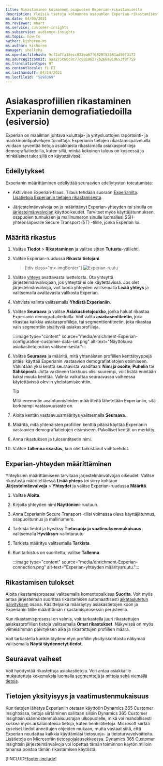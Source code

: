 ```yaml
---
title: Rikastaminen kolmannen osapuolen Experian-rikastamisella
description: Yleisiä tietoja kolmannen osapuolen Experian-rikastamisesta.
ms.date: 04/09/2021
ms.reviewer: mhart
ms.service: customer-insights
ms.subservice: audience-insights
ms.topic: how-to
author: kishorem-ms
ms.author: kishorem
manager: shellyha
ms.openlocfilehash: 9cf2a7fa18ecc022ea67f6829f52381ad59f3172
ms.sourcegitcommit: aaa275c60c0c77c88196277b266a91d653f8f759
ms.translationtype: HT
ms.contentlocale: fi-FI
ms.lasthandoff: 04/14/2021
ms.locfileid: "5896369"
---
```

# <a name="enrich-customer-profiles-with-demographics-from-experian-preview"></a>Asiakasprofiilien rikastaminen Experianin demografiatiedoilla (esiversio)

Experian on maailman johtava kuluttaja- ja yritysluottojen raportointi- ja markkinointipalvelujen toimittaja. Experianin tietojen rikastamispalveluilla voidaan syventää tietoja asiakkaista rikastamalla asiakasprofiileja demografiatiedoilla, kuten sillä, minkä kokoinen talous on kyseessä ja minkälaiset tulot sillä on käytettävissä.

## <a name="prerequisites"></a>Edellytykset

Experianin määrittäminen edellyttää seuraavien edellytysten toteutumista:

- Aktiivinen Experian-tilaus. Tilaus tehdään suoraan [Experianilta](https://www.experian.com/marketing-services/contact). [Lisätietoja Experianin tietojen rikastamisesta](https://www.experian.com/marketing-services/microsoft?cmpid=ems_web_mci_cdppage).

- Järjestelmänvalvoja on jo määrittänyt Experian-yhteyden *tai* sinulla on [järjestelmänvalvojan](permissions.md#administrator) käyttöoikeudet. Tarvitset myös käyttäjätunnuksen, osapuolen tunnuksen ja mallinumeron sinulle luomallesi SSH-yhteensopivalle Secure Transport (ST) -tilille, jonka Experian loi.

## <a name="configure-the-enrichment"></a>Määritä rikastus

1. Valitse **Tiedot** > **Rikastaminen** ja valitse sitten **Tutustu**-välilehti.

1. Valitse Experian-ruudussa **Rikasta tietojani**.

   > [!div class="mx-imgBorder"]
   > ![Experian-ruutu](media/experian-tile.png "Experian-ruutu")
   > 

1. Valitse [yhteys](connections.md) avattavasta luettelosta. Ota yhteyttä järjestelmänvalvojaan, jos yhteyttä ei ole käytettävissä. Jos olet järjestelmänvalvoja, voit luoda yhteyden valitsemalla **Lisää yhteys** ja valitsemalla avattavasta valikosta Experian. 

1. Vahvista valinta valitsemalla **Yhdistä Experianiin**.

1.  Valitse **Seuraava** ja valitse **Asiakastietojoukko**, jonka haluat rikastaa Experianin demografiatiedoilla. Voit valita **asiakasentiteetin**, joka rikastaa kaikkia asiakasprofiileja, tai segmenttientiteetin, joka rikastaa vain segmenttiin sisältyviä asiakasprofiileja.

    :::image type="content" source="media/enrichment-Experian-configuration-customer-data-set.png" alt-text="Näyttökuva asiakastietojoukon valitsemisesta.":::

1. Valitse **Seuraava** ja määritä, mitä yhtenäisten profiilien kenttätyyppejä pitäisi käyttää Experianin vastaavien demografiatietojen etsimiseen. Vähintään yksi kenttä seuraavista vaaditaan: **Nimi ja osoite**, **Puhelin** tai **Sähköposti**. Jotta vastineen tarkkuus olisi suurempi, voit lisätä enintään kaksi muuta kenttää. Valinta vaikuttaa seuraavassa vaiheessa käytettävissä oleviin yhdistämiskenttiin.

    > [!TIP]
    > Mitä enemmän avaintunnisteiden määritteitä lähetetään Experianiin, sitä korkeampi vastaavuusaste on.

1. Aloita kentän vastaavuusmääritys valitsemalla **Seuraava**.

1. Määritä, mitä yhtenäisten profiilien kenttiä pitäisi käyttää Experianin vastaavien demografiatietojen etsimiseen. Pakolliset kentät on merkitty.

1. Anna rikastuksen ja tulosentiteetin nimi.

1. Valitse **Tallenna rikastus**, kun olet tarkistanut vaihtoehdot.

## <a name="configure-the-connection-for-experian"></a>Experian-yhteyden määrittäminen 

Yhteyksien määrittämiseen tarvitaan järjestelmänvalvojan oikeudet. Valitse rikastusta määritettäessä **Lisää yhteys** *tai* siirry kohtaan **Järjestelmänvalvoja** > **Yhteydet** ja valitse Experian-ruudussa **Määritä**.

1. Valitse **Aloita**.

1. Kirjoita yhteyden nimi **Näyttönimi**-ruutuun.

1. Anna Experianin Secure Transport -tilisi voimassa oleva käyttäjätunnus, osapuolitunnus ja mallinumero.

1. Tarkista tiedot ja hyväksy **Tietosuoja ja vaatimuksenmukaisuus** valitsemalla **Hyväksyn**-valintaruutu

1. Tarkista määritys valitsemalla **Tarkista**.

1. Kun tarkistus on suoritettu, valitse **Tallenna**.
   
   :::image type="content" source="media/enrichment-Experian-connection.png" alt-text="Experian-yhteyden määritysruutu.":::

## <a name="enrichment-results"></a>Rikastamisen tulokset

Aloita rikastamisprosessi valitsemalla komentopalkissa **Suorita**. Voit myös antaa järjestelmän suorittaa rikastamisen automaattisesti [aikataulutetun päivityksen](system.md#schedule-tab) osana. Käsittelyaika määräytyy asiakastietojen koon ja Experianin tilille määrittämän rikastamisprosessin perusteella.

Kun rikastamisprosessi on valmis, voit tarkastella juuri rikastettujen asiakasprofiilien tietoja valitsemalla **Omat rikastukset**. Näkyvissä on myös viimeisimmän päivityksen aika ja rikastettujen profiilien määrä.

Voit tarkastella kunkin täydennetyn profiilin yksityiskohtaista näkymää valitsemalla **Näytä täydennetyt tiedot**.

## <a name="next-steps"></a>Seuraavat vaiheet

Voit hyödyntää rikastettuja asiakastietoja. Voit antaa asiakkaille mukautettuja kokemuksia luomalla [segmenttejä](segments.md) ja [mittoja](measures.md) sekä [viemällä tietoja](export-destinations.md).

## <a name="data-privacy-and-compliance"></a>Tietojen yksityisyys ja vaatimustenmukaisuus

Kun tietojen lähetys Experianiin otetaan käyttöön Dynamics 365 Customer Insightsissa, tietoja siirtäminen sallitaan silloin Dynamics 365 Customer Insightsin säännöstenmukaisuusrajan ulkopuolelle, mikä voi mahdollisesti koskea myös arkaluonteisia tietoja, kuten henkilötietoja. Microsoft siirtää kyseiset tiedot annettujen ohjeiden mukaan, mutta vastaat siitä, että Experian noudattaa kaikkia käyttämiäsi tietosuoja- ja tietoturvavelvoitteita. Lisätietoja on [Microsoftin tietosuojalausekkeessa](https://go.microsoft.com/fwlink/?linkid=396732).
Dynamics 365 Customer Insightsin järjestelmänvalvoja voi lopettaa tämän toiminnon käytön milloin tahansa poistaa tämän rikastamisen käytöstä.


[!INCLUDE[footer-include](../includes/footer-banner.md)]
